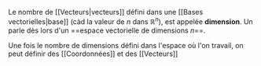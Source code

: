 Le nombre de [[Vecteurs|vecteurs]] défini dans une [[Bases vectorielles|base]] (càd la valeur de $n$ dans $\mathbb{R}^n$), est appelée **dimension**.
Un parle dès lors d'un ==espace vectorielle de dimensions $n$==.

Une fois le nombre de dimensions défini dans l'espace où l'on travail, on peut définir des [[Coordonnées]] et des [[Vecteurs]]